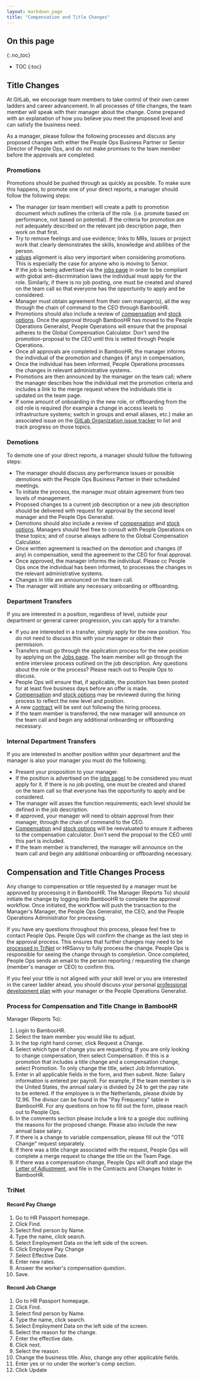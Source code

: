 ```yaml
---
layout: markdown_page
title: "Compensation and Title Changes"
---
```


## On this page
{:.no_toc}

- TOC
{:toc}


## Title Changes

At GitLab, we encourage team members to take control of their own career ladders and career advancement. In all processes of title changes, the team member will speak with their manager about the change. Come prepared with an explanation of how you believe you meet the proposed level and can satisfy the business need.

As a manager, please follow the following processes and discuss any proposed changes with either the People Ops Business Partner or Senior Director of People Ops, and do not make promises to the team member before the approvals are completed.

### Promotions

Promotions should be pushed through as quickly as possible. To make sure this happens, to promote one of your direct reports, a manager should follow the following steps:

- The manager (or team member) will create a path to promotion document which outlines the criteria of the role.  (i.e. promote based on performance, not based on potential). If the criteria for promotion are not adequately described on the relevant job description page, then work on that first. 
- Try to remove feelings and use evidence; links to MRs, Issues or project work that clearly demonstrates the skills, knowledge and abilities of the person.
- [values](https://about.gitlab.com/handbook/values/) alignment is also very important when considering promotions. This is especially the case for anyone who is moving to Senior.
- If the job is being advertised via the [jobs page](https://about.gitlab.com/jobs/) in order to be compliant with global anti-discrimination laws the individual must apply for the role. Similarly, if there is no job posting, one must be created and shared on the team call so that everyone has the opportunity to apply and be considered.
- Manager must obtain agreement from their own manager(s), all the way through the chain of command to the CEO through BambooHR.
- Promotions should also include a review of [compensation](handbook/people-operations/global-compensation) and [stock options](handbook/stock-options/#stock-option-grant-levels). Once the approval through BambooHR has moved to the People Operations Generalist, People Operations will ensure that the proposal adheres to the Global Compensation Calculator. Don't send the promotion-proposal to the CEO until this is vetted through People Operations.
- Once all approvals are completed in BambooHR, the manager informs the individual of the promotion and changes (if any) in compensation,
- Once the individual has been informed, People Operations processes the changes in relevant administrative systems.
- Promotions are then announced by the manager on the team call; where the manager describes how the individual met the promotion criteria and includes a link to the merge request where the individuals title is updated on the team page.
- If some amount of onboarding in the new role, or offboarding from the old role is required (for example a change in access levels to infrastructure systems; switch in groups and email aliases, etc.) make an associated issue on the [GitLab Organization issue tracker](https://gitlab.com/gitlab-com/organization/) to list and track progress on those topics.

### Demotions

To demote one of your direct reports, a manager should follow the following steps:

- The manager should discuss any performance issues or possible demotions with the People Ops Business Partner in their scheduled meetings.
- To initiate the process, the manager must obtain agreement from two levels of management.
- Proposed changes to a current job description or a new job description should be delivered with request for approval by the second level manager and the People Ops Generalist.
- Demotions should also include a review of [compensation](handbook/people-operations/global-compensation) and [stock options](handbook/stock-options/#stock-option-grant-levels). Managers should feel free to consult with People Operations on these topics; and of course always adhere to the Global Compensation Calculator.
- Once written agreement is reached on the demotion and changes (if any) in compensation, send the agreement to the CEO for final approval.
- Once approved, the manager informs the individual. Please cc People Ops once the individual has been informed, to processes the changes in the relevant administrative systems.
- Changes in title are announced on the team call.
- The manager will initiate any necessary onboarding or offboarding.

### Department Transfers

If you are interested in a position, regardless of level, outside your department or general career progression, you can apply for a transfer.

- If you are interested in a transfer, simply apply for the new position. You do not need
to discuss this with your manager or obtain their permission.
- Transfers must go through the application process for the new position by applying on the [Jobs page](http://about.gitlab.com/jobs). The team member will go through the entire interview process outlined on the job description. Any questions about the role or the process? Please reach out to People Ops to discuss.
- People Ops will ensure that, if applicable, the position has been posted for at least five business days before an offer is made.
- [Compensation](handbook/people-operations/global-compensation) and [stock options](handbook/stock-options/#stock-option-grant-levels) may be reviewed during the hiring process to reflect the new level and position.
- A new [contract](https://about.gitlab.com/handbook/contracts/#employee-contractor-agreements) will be sent out following the hiring process.
- If the team member is transferred, the new manager will announce on the team call and begin any additional onboarding or offboarding necessary.

### Internal Department Transfers

If you are interested in another position within your department and the manager is also your manager you must do the following;

- Present your proposition to your manager.
- If the position is advertised on the [jobs page](https://about.gitlab.com/jobs/)) to be considered you must apply for it. If there is no job posting, one must be created and shared on the team call so that everyone has the opportunity to apply and be considered.
- The manager will asses the function requirements; each level should be defined in the job description.
- If approved, your manager will need to obtain approval from their manager, through the chain of command to the CEO.
- [Compensation](handbook/people-operations/global-compensation) and [stock options](handbook/stock-options/#stock-option-grant-levels) will be reevaluated to ensure it adheres to the compensation calculator. Don't send the proposal to the CEO until this part is included.
- If the team member is transferred, the manager will announce on the team call and begin any additional onboarding or offboarding necessary.

## Compensation and Title Changes Process

Any change to compensation or title requested by a manager must be approved by processing it in BambooHR. The Manager (Reports To) should initiate the change by logging into BambooHR to complete the approval workflow.  Once initiated, the workflow will push the transaction to the Manager's Manager, the People Ops Generalist, the CEO, and the People Operations Administrator for processing.

If you have any questions throughout this process, please feel free to contact People Ops. People Ops will confirm the change as the last step in the approval process. This ensures that further changes may need to be [processed in TriNet](#changes-trinet) or HRSavvy to fully process the change. People Ops
is responsible for seeing the change through to completion. Once completed, People Ops
sends an email to the person reporting / requesting the change (member's manager or CEO)
to confirm this.

If you feel your title is not aligned with your skill level or you are interested in the career ladder ahead, you should discuss your personal [professional development plan](https://about.gitlab.com/handbook/people-operations/learning-and-development/#career-mapping-and-development) with your manager or the People Operations Generalist.

### Process for Compensation and Title Change in BambooHR

Manager (Reports To):

1. Login to BambooHR.
1. Select the team member you would like to adjust.
1. In the top right hand corner, click Request a Change.
1. Select which type of change you are requesting. If you are only looking to change compensation, then select Compensation. If this is a promotion that includes a title change and a compensation change, select Promotion. To only change the title, select Job Information.
1. Enter in all applicable fields in the form, and then submit. Note: Salary information is entered per payroll. For example, if the team member is in the United States, the annual salary is divided by 24 to get the pay rate to be entered. If the employee is in the Netherlands, please divide by 12.96. The divisor can be found in the "Pay Frequency" table in BambooHR. For any questions on how to fill out the form, please reach out to People Ops.
1. In the comments section please include a link to a google doc outlining the reasons for the proposed change. Please also include the new annual base salary.
1. If there is a change to variable compensation, please fill out the "OTE Change" request separately.
1. If there was a title change associated with the request, People Ops will complete a merge request to change the title on the Team Page.
1. If there was a compensation change, People Ops will draft and stage the [Letter of Adjustment](https://about.gitlab.com/handbook/contracts/#letter-of-adjustment), and file in the Contracts and Changes folder in BambooHR.

### TriNet

#### Record Pay Change

1. Go to HR Passport homepage.
1. Click Find.
1. Select find person by Name.
1. Type the name, click search.
1. Select Employment Data on the left side of the screen.
1. Click Employee Pay Change
1. Select Effective Date.
1. Enter new rates.
1. Answer the worker's compensation question.
1. Save.

#### Record Job Change

1. Go to HR Passport homepage.
1. Click Find.
1. Select find person by Name.
1. Type the name, click search.
1. Select Employment Data on the left side of the screen.
1. Select the reason for the change.
1. Enter the effective date.
1. Click next.
1. Select the reason.
1. Change the business title. Also, change any other applicable fields.
1. Enter yes or no under the worker's comp section.
1. Click Update

